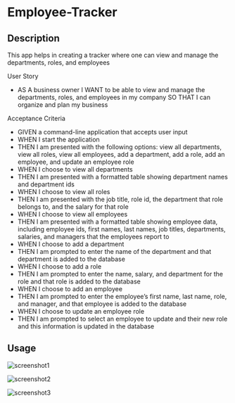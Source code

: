 # Employee-Tracker

## Description 

This app helps in creating a tracker where one can view and manage the departments, roles, and employees 

User Story
* AS A business owner
I WANT to be able to view and manage the departments, roles, and employees in my company
SO THAT I can organize and plan my business

Acceptance Criteria

* GIVEN a command-line application that accepts user input
* WHEN I start the application
* THEN I am presented with the following options: view all departments, view all roles, view all employees, add a department, add a role, add an employee, and update an employee role
* WHEN I choose to view all departments
* THEN I am presented with a formatted table showing department names and department ids
* WHEN I choose to view all roles
* THEN I am presented with the job title, role id, the department that role belongs to, and the salary for that role
* WHEN I choose to view all employees
* THEN I am presented with a formatted table showing employee data, including employee ids, first names, last names, job titles, departments, salaries, and managers that the employees report to
* WHEN I choose to add a department
* THEN I am prompted to enter the name of the department and that department is added to the database
* WHEN I choose to add a role
* THEN I am prompted to enter the name, salary, and department for the role and that role is added to the database
* WHEN I choose to add an employee
* THEN I am prompted to enter the employee’s first name, last name, role, and manager, and that employee is added to the database
* WHEN I choose to update an employee role
* THEN I am prompted to select an employee to update and their new role and this information is updated in the database

## Usage
![screenshot1](https://user-images.githubusercontent.com/112586779/199641492-9ae262f1-1730-40ab-b6a6-27023f96c333.png)

![screenshot2](https://user-images.githubusercontent.com/112586779/199641502-44080eef-9089-472d-baf6-4b0924bb6f4c.png)

![screenshot3](https://user-images.githubusercontent.com/112586779/199641538-c46e6ba7-f55a-4975-a224-39e71be51b0c.png)

